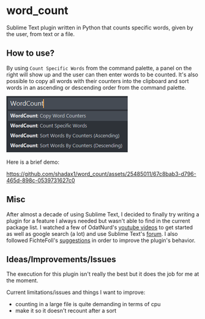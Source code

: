 # word_count
Sublime Text plugin written in Python that counts specific words, given by the user, from text or a file.

## How to use?
By using `Count Specific Words` from the command palette, a panel on the right will show up and the user can then enter words to be counted. It's also possible to copy all words with their counters into the clipboard and sort words in an ascending or descending order from the command palette.

![cp](https://github.com/shadax1/word_count/blob/main/screenshots/command%20palette.png?raw=true)

Here is a brief demo:

https://github.com/shadax1/word_count/assets/25485011/67c8bab3-d796-465d-898c-0539731627c0

## Misc
After almost a decade of using Sublime Text, I decided to finally try writing a plugin for a feature I always needed but wasn't able to find in the current package list.
I watched a few of OdatNurd's [youtube videos](https://www.youtube.com/playlist?list=PLGfKZJVuHW91zln4ADyZA3sxGEmq32Wse) to get started as well as google search (a lot) and use Sublime Text's [forum](https://forum.sublimetext.com/).
I also followed FichteFoll's [suggestions](https://github.com/wbond/package_control_channel/pull/8836) in order to improve the plugin's behavior.

## Ideas/Improvements/Issues
The execution for this plugin isn't really the best but it does the job for me at the moment.

Current limitations/issues and things I want to improve:
- counting in a large file is quite demanding in terms of cpu
- make it so it doesn't recount after a sort
